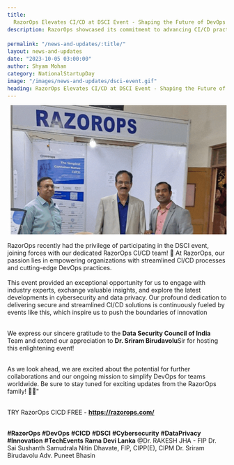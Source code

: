 ```yaml
---
title:
  RazorOps Elevates CI/CD at DSCI Event - Shaping the Future of DevOps Excellence
description: RazorOps showcased its commitment to advancing CI/CD practices at the DSCI event, contributing to the evolution of DevOps excellence
  
permalink: "/news-and-updates/:title/"
layout: news-and-updates
date: "2023-10-05 03:00:00"
author: Shyam Mohan
category: NationalStartupDay
image: "/images/news-and-updates/dsci-event.gif"
heading: RazorOps Elevates CI/CD at DSCI Event - Shaping the Future of DevOps Excellence
---
```


![](/images/news-and-updates/dsci-event.gif)
<br>

RazorOps recently had the privilege of participating in the DSCI event, joining forces with our dedicated RazorOps CI/CD team! 🚀 At RazorOps, our passion lies in empowering organizations with streamlined CI/CD processes and cutting-edge DevOps practices.
<br>
<br>
This event provided an exceptional opportunity for us to engage with industry experts, exchange valuable insights, and explore the latest developments in cybersecurity and data privacy. Our profound dedication to delivering secure and streamlined CI/CD solutions is continuously fueled by events like this, which inspire us to push the boundaries of innovation
<br>
<br>

We express our sincere gratitude to the <a href="https://www.linkedin.com/company/data-security-council-of-india/" target=_blank style="text-decoration: none"> <b>Data Security Council of India </b></a> Team and extend our appreciation to <a href="https://www.linkedin.com/in/dr-sriram-birudavolu/" target=_blank style="text-decoration: none"> <b>Dr. Sriram Birudavolu</b></a>Sir for hosting this enlightening event!
<br>
<br>

As we look ahead, we are excited about the potential for further collaborations and our ongoing mission to simplify DevOps for teams worldwide. Be sure to stay tuned for exciting updates from the RazorOps family! 💼🔐"
<br>
<br>

TRY RazorOps CICD FREE - <a href="https://razorops.com/" target=_blank style="text-decoration: none"> <b>https://razorops.com/</b></a>
<br>
<br>

<a href="https://www.linkedin.com/feed/hashtag/?keywords=razorops" target=_blank style="text-decoration: none"> <b>#RazorOps</b></a><a href="https://www.linkedin.com/feed/hashtag/?keywords=devops" target=_blank style="text-decoration: none"> <b>#DevOps</b></a><a href="https://www.linkedin.com/feed/hashtag/?keywords=cicd" target=_blank style="text-decoration: none"> <b>#CICD</b></a><a href="https://www.linkedin.com/feed/hashtag/?keywords=dsci" target=_blank style="text-decoration: none"> <b>#DSCI</b></a><a href="https://www.linkedin.com/feed/hashtag/?keywords=cybersecurity" target=_blank style="text-decoration: none"> <b>#Cybersecurity</b></a><a href="https://www.linkedin.com/feed/hashtag/?keywords=dataprivacy" target=_blank style="text-decoration: none"> <b>#DataPrivacy</b></a><a href="https://www.linkedin.com/feed/hashtag/?keywords=innovation" target=_blank style="text-decoration: none"> <b>#Innovation</b></a><a href="https://www.linkedin.com/feed/hashtag/?keywords=techevents" target=_blank style="text-decoration: none"> <b>#TechEvents</b></a><a href="https://www.linkedin.com/in/ramadevi-lanka/" target=_blank style="text-decoration: none"> <b>Rama Devi Lanka</b></a>  @Dr. RAKESH JHA - FIP Dr. Sai Sushanth Samudrala Nitin Dhavate, FIP, CIPP(E), CIPM Dr. Sriram Birudavolu Adv. Puneet Bhasin
